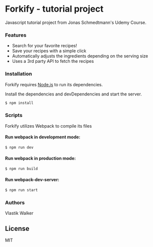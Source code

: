 # Forkify - tutorial project

Javascript tutorial project from Jonas Schmedtmann's Udemy Course.

### Features

* Search for your favorite recipes!
* Save your recipes with a simple click
* Automatically adjusts the ingredients depending on the serving size
* Uses a 3rd party API to fetch the recipes

### Installation

Forkify requires [Node.js](https://nodejs.org/) to run its dependencies.

Install the dependencies and devDependencies and start the server.

```sh
$ npm install
```

### Scripts

Forkify utilizes Webpack to compile its files

#### Run webpack in development mode:

```sh
$ npm run dev
```

#### Run webpack in production mode:

```sh
$ npm run build
```

#### Run webpack-dev-server:

```sh
$ npm run start
```

### Authors

Vlastik Walker

## License

MIT
